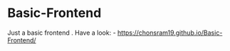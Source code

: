 ﻿# Basic-Frontend

 Just a basic frontend .
 Have a look: - https://chonsram19.github.io/Basic-Frontend/
